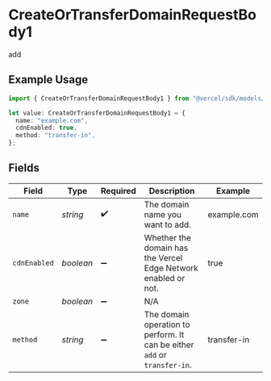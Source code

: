 # CreateOrTransferDomainRequestBody1

add

## Example Usage

```typescript
import { CreateOrTransferDomainRequestBody1 } from "@vercel/sdk/models/operations";

let value: CreateOrTransferDomainRequestBody1 = {
  name: "example.com",
  cdnEnabled: true,
  method: "transfer-in",
};
```

## Fields

| Field                                                                     | Type                                                                      | Required                                                                  | Description                                                               | Example                                                                   |
| ------------------------------------------------------------------------- | ------------------------------------------------------------------------- | ------------------------------------------------------------------------- | ------------------------------------------------------------------------- | ------------------------------------------------------------------------- |
| `name`                                                                    | *string*                                                                  | :heavy_check_mark:                                                        | The domain name you want to add.                                          | example.com                                                               |
| `cdnEnabled`                                                              | *boolean*                                                                 | :heavy_minus_sign:                                                        | Whether the domain has the Vercel Edge Network enabled or not.            | true                                                                      |
| `zone`                                                                    | *boolean*                                                                 | :heavy_minus_sign:                                                        | N/A                                                                       |                                                                           |
| `method`                                                                  | *string*                                                                  | :heavy_minus_sign:                                                        | The domain operation to perform. It can be either `add` or `transfer-in`. | transfer-in                                                               |